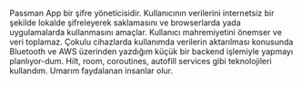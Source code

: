 Passman App bir şifre yöneticisidir. Kullanıcının verilerini internetsiz bir şekilde lokalde şifreleyerek saklamasını ve browserlarda yada uygulamalarda kullanmasını amaçlar. Kullanıcı mahremiyetini önemser ve veri toplamaz. Çokulu cihazlarda kullanımda verilerin aktarılması konusunda Bluetooth ve AWS üzerinden yazdığım küçük bir backend işlemiyle yapmayı planlıyor-dum. Hilt, room, coroutines, autofill services gibi teknolojileri kullandım. Umarım faydalanan insanlar olur. 
